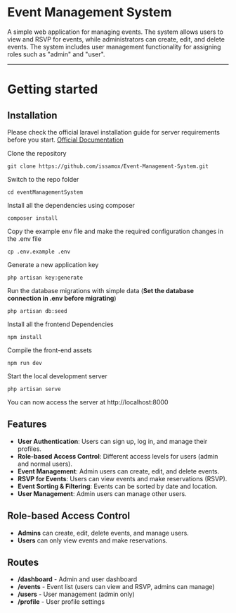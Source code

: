 # Event Management System
A simple web application for managing events. The system allows users to view and RSVP for events, while administrators can create, edit, and delete events. The system includes user management functionality for assigning roles such as "admin" and "user".


----------

# Getting started

## Installation

Please check the official laravel installation guide for server requirements before you start. [Official Documentation](https://laravel.com/docs/5.4/installation#installation)

Clone the repository

    git clone https://github.com/issamox/Event-Management-System.git

Switch to the repo folder

    cd eventManagementSystem

Install all the dependencies using composer

    composer install

Copy the example env file and make the required configuration changes in the .env file

    cp .env.example .env

Generate a new application key

    php artisan key:generate


Run the database migrations with simple data (**Set the database connection in .env before migrating**)

    php artisan db:seed

Install all the frontend Dependencies

    npm install

Compile the front-end assets

    npm run dev

Start the local development server

    php artisan serve

You can now access the server at http://localhost:8000


## Features

- **User Authentication**: Users can sign up, log in, and manage their profiles.
- **Role-based Access Control**: Different access levels for users (admin and normal users).
- **Event Management**: Admin users can create, edit, and delete events.
- **RSVP for Events**: Users can view events and make reservations (RSVP).
- **Event Sorting & Filtering**: Events can be sorted by date and location.
- **User Management**: Admin users can manage other users.

## Role-based Access Control
- **Admins** can create, edit, delete events, and manage users.
- **Users** can only view events and make reservations.

## Routes
- **/dashboard** - Admin and user dashboard
- **/events** - Event list (users can view and RSVP, admins can manage)
- **/users** - User management (admin only)
- **/profile** - User profile settings


